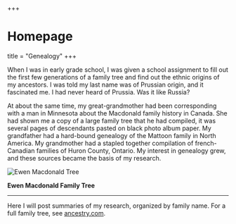 +++
# Homepage
title = "Genealogy"
+++

When I was in early grade school, I was given a school assignment to fill out the first few generations of a family tree and find out the ethnic origins of my ancestors. I was told my last name was of Prussian origin, and it fascinated me. I had never heard of Prussia. Was it like Russia?

At about the same time, my great-grandmother had been corresponding with a man in Minnesota about the Macdonald family history in Canada. She had shown me a copy of a large family tree that he had compiled, it was several pages of descendants pasted on black photo album paper. My grandfather had a hard-bound genealogy of the Mattoon family in North America. My grandmother had a stapled together compilation of french-Canadian families of Huron County, Ontario. My interest in genealogy grew, and these sources became the basis of my research.

![Ewen Macdonald Tree](/img/Macdonald-Ewen-tree.png)<figcaption><strong>Ewen Macdonald Family Tree</strong></figcaption>

---

Here I will post summaries of my research, organized by family name. For a full family tree, see [ancestry.com](https://www.ancestry.com/family-tree/tree/116157198/family/familyview).
